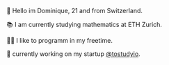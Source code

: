 🚀 Hello im Dominique, 21 and from Switzerland.

📚 I am currently studying mathematics at ETH Zurich.

🧑‍🚀 I like to programm in my freetime.
 
💭 currently working on my startup [@tostudyio](https://github.com/tostudyio).
